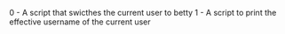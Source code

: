 0 - A script that swicthes the current user to betty
1 - A script to print the effective username of the current user
